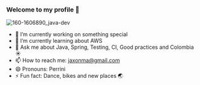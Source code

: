 ### Welcome to my profile 👋

![160-1606890_java-dev](https://user-images.githubusercontent.com/16148737/158524761-06750753-ce52-44a0-bfa9-c3d132f6a486.jpg) 

- 🔭 I’m currently working on something special
- 🌱 I’m currently learning about AWS
- 💬 Ask me about Java, Spring, Testing, CI, Good practices and Colombia ☀️
- 📫 How to reach me: jaxonma@gmail.com
- 😄 Pronouns: Perrini
- ⚡ Fun fact: Dance, bikes and new places 🌏 


